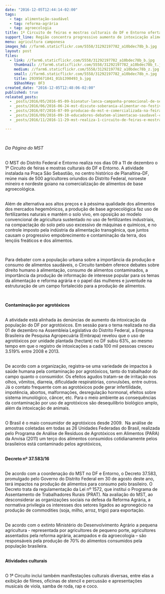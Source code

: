 ```yaml
---
date: "2016-12-05T12:44:14-02:00"
tags:
  - tag: alimentação-saudável
  - tag: reforma-agrária
  - tag: agroecologia
title: 1º Circuito de feiras e mostras culturais do DF e Entorno oferta variedade de alimentos agroecológicos
support_line: Região concentra progressivo aumento de intoxicação alimentar por consumo de agrotóxicos
menu: agricultura camponesa
images_hd: //farm6.staticflickr.com/5558/31292197782_a10bdec78b_b.jpg
layout: post
files:
  - link: //farm6.staticflickr.com/5558/31292197782_a10bdec78b_b.jpg
    thumbnail: //farm6.staticflickr.com/5558/31292197782_a10bdec78b_t.jpg
    medium: //farm6.staticflickr.com/5558/31292197782_a10bdec78b_z.jpg
    small: //farm6.staticflickr.com/5558/31292197782_a10bdec78b_n.jpg
    title: 29395671841_01b1390493_b.jpg
    $$hashKey: 0F3
created_date: "2016-12-05T12:48:06-02:00"
published: true
releated_posts:
  - _posts/2016/05/2016-05-09-bionatur-lanca-campanha-promocional-de-sementes-agroecologicas.md
  - _posts/2016/06/2016-06-24-mst-discute-soberania-alimentar-no-festival-da-utopia.md
  - _posts/2016/07/2016-07-09-producao-do-mst-e-comercializada-na-feira-latino-americana-da-economia-solidaria.md
  - _posts/2016/09/2016-09-10-educadores-debatem-alimentacao-saudavel-como-um-direito-de-todos.md
  - _posts/2016/11/2016-11-29-mst-realiza-1-circuito-de-feiras-e-mostras-culturais-em-brasilia.md

---
```

<p>&nbsp;</p>

<p><em>Da P&aacute;gina do MST&nbsp;</em></p>

<p><br />
O MST&nbsp;do Distrito Federal e Entorno realiza nos dias 09 a 11 de dezembro o 1&ordm; Circuito de feiras e mostras culturais do DF e Entorno. A atividade instalada na Pra&ccedil;a S&atilde;o Sebasti&atilde;o, no centro hist&oacute;rico de Planaltina-DF, re&uacute;ne mais de 500 agricultores oriundos do Distrito Federal, noroeste mineiro e nordeste goiano na comercializa&ccedil;&atilde;o de alimentos de base agroecol&oacute;gica.</p>

<p><br />
Al&eacute;m de alternativa aos altos pre&ccedil;os e &agrave; p&eacute;ssima qualidade dos alimentos dos mercados hegem&ocirc;nicos, a produ&ccedil;&atilde;o de base agroecol&oacute;gica faz uso de fertilizantes naturais e mant&eacute;m o solo vivo, em oposi&ccedil;&atilde;o ao modelo convencional de agricultura sustentado no uso de fertilizantes industriais, na compacta&ccedil;&atilde;o do solo pelo uso excessivo de m&aacute;quinas e qu&iacute;micos, e no controle imposto pela ind&uacute;stria da alimenta&ccedil;&atilde;o transg&ecirc;nica, que juntos causam o progressivo empobrecimento e contamina&ccedil;&atilde;o da terra, dos len&ccedil;&oacute;is fre&aacute;ticos e dos alimentos.</p>

<p>&nbsp; &nbsp; &nbsp; &nbsp; &nbsp; &nbsp; &nbsp; &nbsp;</p>

<p>Para debater com a popula&ccedil;&atilde;o urbana sobre a import&acirc;ncia da produ&ccedil;&atilde;o e consumo de alimentos saud&aacute;veis, o Circuito tamb&eacute;m oferece debates sobre direito humano &agrave; alimenta&ccedil;&atilde;o, consumo de alimentos contaminados, a import&acirc;ncia da produ&ccedil;&atilde;o de informa&ccedil;&atilde;o de interesse popular para os temas da alimenta&ccedil;&atilde;o e reforma agr&aacute;ria e o papel das mulheres e juventude na estrutura&ccedil;&atilde;o de um campo fortalecido para a produ&ccedil;&atilde;o de alimentos.</p>

<p>&nbsp;</p>

<p><strong>Contamina&ccedil;&atilde;o por agrot&oacute;xicos</strong></p>

<p><br />
A atividade est&aacute; alinhada &agrave;s den&uacute;ncias de aumento da intoxica&ccedil;&atilde;o da popula&ccedil;&atilde;o do DF por agrot&oacute;xicos. Em sess&atilde;o para o tema realizada no dia 01 de dezembro na Assembleia Legislativa do Distrito Federal, a Empresa Brasileira de Pesquisa Agropecu&aacute;ria (Embrapa) revelou que o uso de agrot&oacute;xicos por unidade plantada (hectare) no DF subiu 63%, ao mesmo tempo em que o registro de intoxica&ccedil;&otilde;es a cada 100 mil pessoas cresceu 3.519% entre 2008 e 2013.&nbsp;</p>

<p><br />
De acordo com a organiza&ccedil;&atilde;o, registra-se uma variedade de impactos &agrave; sa&uacute;de humana pela contamina&ccedil;&atilde;o por agrot&oacute;xicos, tanto do trabalhador do campo quanto o consumidor. Os efeitos agudos tratam-se de irrita&ccedil;&atilde;o nos olhos, v&ocirc;mitos, diarreia, dificuldade respirat&oacute;rias, convuls&otilde;es, entre outros. J&aacute; o contato frequente com as agrot&oacute;xicos pode gerar infertilidade, impot&ecirc;ncia, abortos, malforma&ccedil;&otilde;es, desregula&ccedil;&atilde;o hormonal, efeitos sobre sistema imunol&oacute;gico, c&acirc;ncer, etc. Para o meio ambiente as consequ&ecirc;ncias da contamina&ccedil;&atilde;o por uso de agrot&oacute;xicos s&atilde;o desequil&iacute;brio biol&oacute;gico amplo, al&eacute;m da intoxica&ccedil;&atilde;o de animais.</p>

<p><br />
O Brasil &eacute; o maio consumidor de agrot&oacute;xicos desde 2009. &nbsp;Na an&aacute;lise de amostras coletadas em todas as 26 Unidades Federadas do Brasil, realizada pelo Programa de An&aacute;lise de Res&iacute;duos de Agrot&oacute;xicos em Alimentos (PARA) da Anvisa (2011) um ter&ccedil;o dos alimentos consumidos cotidianamente pelos brasileiros est&aacute; contaminado pelos agrot&oacute;xicos,</p>

<p><br />
<strong>Decreto n&ordm; 37.583/16</strong></p>

<p><br />
De acordo com a coordena&ccedil;&atilde;o do MST no DF e Entorno, o Decreto 37.583, promulgado pelo Governo do Distrito Federal em 30 de agosto deste ano, ter&aacute; impactos na produ&ccedil;&atilde;o de alimentos para consumo pelo brasileiro. O Decreto trata da regulamenta&ccedil;&atilde;o da Lei n&ordm; 1572, que institui o Programa de Assentamento de Trabalhadores Rurais (PRAT). Na avalia&ccedil;&atilde;o do MST, ao desconsiderar as organiza&ccedil;&otilde;es sociais na defesa da Reforma Agr&aacute;ria, a normativa privilegia os interesses dos setores ligados ao agroneg&oacute;cio na produ&ccedil;&atilde;o de commodities (soja, milho, arroz, trigo) para exporta&ccedil;&atilde;o.&nbsp;</p>

<p><br />
De acordo com o extinto Minist&eacute;rio do Desenvolvimento Agr&aacute;rio a pequena agricultura - representada por agricultores de pequeno porte, agricultores assentados pela reforma agr&aacute;ria, acampados e da agroecologia &ndash; s&atilde;o respons&aacute;veis pela produ&ccedil;&atilde;o de 70% do alimentos consumidos pela popula&ccedil;&atilde;o brasileira.<br />
&nbsp;</p>

<p><strong>Atividades culturais</strong></p>

<p><br />
O 1&ordf; Circuito inclui tamb&eacute;m manifesta&ccedil;&otilde;es culturais diversas, entre elas a exibi&ccedil;&atilde;o de filmes, oficinas de stencil e percuss&atilde;o e apresenta&ccedil;&otilde;es musicais de viola, samba de roda, rap e coco.</p>
